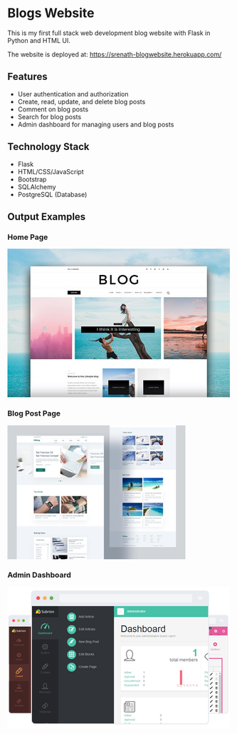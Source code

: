 <!DOCTYPE html>
<html>
  <head>
    <meta charset="UTF-8">
  </head>
  <body>
    <h1>Blogs Website</h1>
    <p>This is my first full stack web development blog website with Flask in Python and HTML UI.</p>
    <p>The website is deployed at: <a href="https://srenath-blogwebsite.herokuapp.com/">https://srenath-blogwebsite.herokuapp.com/</a></p>
    <h2>Features</h2>
    <ul>
      <li>User authentication and authorization</li>
      <li>Create, read, update, and delete blog posts</li>
      <li>Comment on blog posts</li>
      <li>Search for blog posts</li>
      <li>Admin dashboard for managing users and blog posts</li>
    </ul>
    <h2>Technology Stack</h2>
    <ul>
      <li>Flask</li>
      <li>HTML/CSS/JavaScript</li>
      <li>Bootstrap</li>
      <li>SQLAlchemy</li>
      <li>PostgreSQL (Database)</li>
    </ul>
    <h2>Output Examples</h2>
    <h3>Home Page</h3>
    <img src="home_page.png" alt="Home Page">
    <h3>Blog Post Page</h3>
    <img src="blog_post_page.png" alt="Blog Post Page">
    <h3>Admin Dashboard</h3>
    <img src="admin_dashboard.png" alt="Admin Dashboard">
  </body>
</html>
